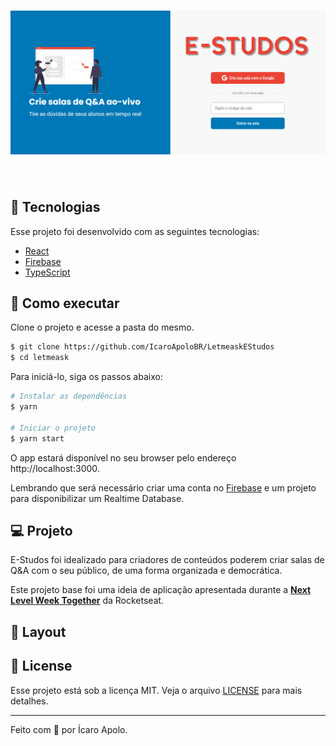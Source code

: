 <h1 align="center">
    <img alt="E-Studos" src="home.png" />
</h1>

<br>

## 🧪 Tecnologias

Esse projeto foi desenvolvido com as seguintes tecnologias:

- [React](https://reactjs.org)
- [Firebase](https://firebase.google.com/)
- [TypeScript](https://www.typescriptlang.org/)

## 🚀 Como executar

Clone o projeto e acesse a pasta do mesmo.

```bash
$ git clone https://github.com/IcaroApoloBR/LetmeaskEStudos
$ cd letmeask
```

Para iniciá-lo, siga os passos abaixo:
```bash
# Instalar as dependências
$ yarn

# Iniciar o projeto
$ yarn start
```
O app estará disponível no seu browser pelo endereço http://localhost:3000.

Lembrando que será necessário criar uma conta no [Firebase](https://firebase.google.com/) e um projeto para disponibilizar um Realtime Database.

## 💻 Projeto

E-Studos foi idealizado para criadores de conteúdos poderem criar salas de Q&A com o seu público, de uma forma organizada e democrática. 

Este projeto base foi uma ideia de aplicação apresentada durante a **[Next Level Week Together](https://nextlevelweek.com/)** da Rocketseat.


## 🔖 Layout



## 📝 License

Esse projeto está sob a licença MIT. Veja o arquivo [LICENSE](LICENSE) para mais detalhes.

---

Feito com 💜 por Ícaro Apolo.
